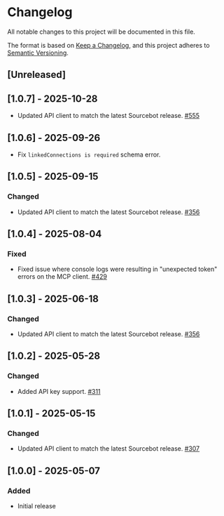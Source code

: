 # Changelog

All notable changes to this project will be documented in this file.

The format is based on [Keep a Changelog](https://keepachangelog.com/en/1.1.0/),
and this project adheres to [Semantic Versioning](https://semver.org/spec/v2.0.0.html).

## [Unreleased]

## [1.0.7] - 2025-10-28
- Updated API client to match the latest Sourcebot release. [#555](https://github.com/sourcebot-dev/sourcebot/pull/555)

## [1.0.6] - 2025-09-26
- Fix `linkedConnections is required` schema error.

## [1.0.5] - 2025-09-15

### Changed
- Updated API client to match the latest Sourcebot release. [#356](https://github.com/sourcebot-dev/sourcebot/pull/356)

## [1.0.4] - 2025-08-04

### Fixed
- Fixed issue where console logs were resulting in "unexpected token" errors on the MCP client. [#429](https://github.com/sourcebot-dev/sourcebot/pull/429)

## [1.0.3] - 2025-06-18

### Changed
- Updated API client to match the latest Sourcebot release. [#356](https://github.com/sourcebot-dev/sourcebot/pull/356)

## [1.0.2] - 2025-05-28

### Changed
- Added API key support. [#311](https://github.com/sourcebot-dev/sourcebot/pull/311)

## [1.0.1] - 2025-05-15

### Changed
- Updated API client to match the latest Sourcebot release. [#307](https://github.com/sourcebot-dev/sourcebot/pull/307)

## [1.0.0] - 2025-05-07

### Added
- Initial release